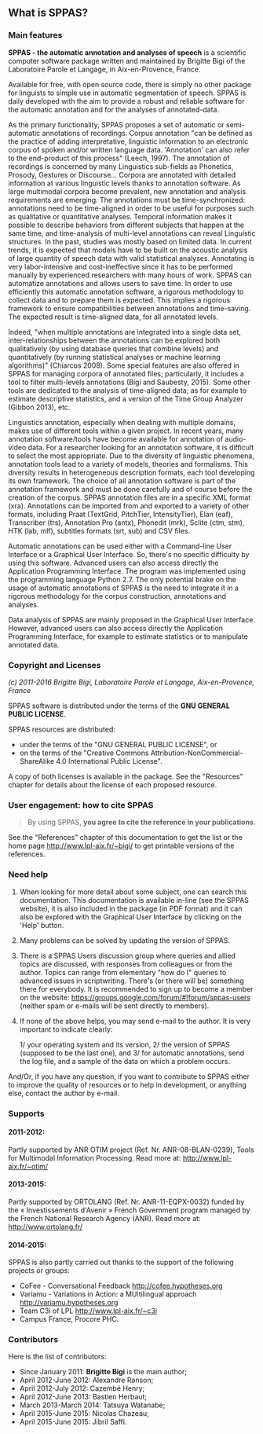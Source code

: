 ## What is SPPAS?

### Main features

**SPPAS - the automatic annotation and analyses of speech** is a scientific 
computer software package written and maintained by Brigitte Bigi of
the Laboratoire Parole et Langage, in Aix-en-Provence, France.

Available for free, with open source code, there is simply no other package
for linguists to simple use in automatic segmentation of speech.
SPPAS is daily developed with the aim to provide a robust and reliable
software for the automatic annotation and for the analyses of
annotated-data.

As the primary functionality, SPPAS proposes a set of automatic or 
semi-automatic annotations of recordings. 
Corpus annotation "can be defined as the practice of adding interpretative, 
linguistic information to an electronic corpus of spoken and/or written 
language data. 'Annotation' can also refer to the end-product of this process"
(Leech, 1997). The annotation of recordings is concerned by many Linguistics 
sub-fields as Phonetics, Prosody, Gestures or Discourse... 
Corpora are annotated with detailed information at various linguistic levels 
thanks to annotation software. As large multimodal corpora become prevalent, 
new annotation and analysis requirements are emerging. The annotations must 
be time-synchronized: annotations need to be time-aligned in order to be
useful for purposes such as qualitative or quantitative analyses. Temporal 
information makes it possible to describe behaviors from different subjects 
that happen at the same time, and time-analysis of multi-level annotations 
can reveal Linguistic structures.
In the past, studies was mostly based on limited data. In current trends, 
it is expected that models have to be built on the acoustic analysis of 
large quantity of speech data with valid statistical analyses.
Annotating is very labor-intensive and cost-ineffective since it 
has to be performed manually by experienced researchers with many hours 
of work. SPPAS can automatize annotations and allows users to save time.
In order to use efficiently this automatic annotation software, a 
rigorous methodology to collect data and to prepare them is expected.
This implies a rigorous framework to ensure compatibilities between 
annotations and time-saving. 
The expected result is time-aligned data, for all annotated levels.

Indeed, "when multiple annotations are integrated into a single data set, 
inter-relationships between the annotations can be explored both qualitatively
(by using database queries that combine levels) and quantitatively 
(by running statistical analyses or machine learning algorithms)" 
(Chiarcos 2008). 
Some special features are also offered in SPPAS for managing corpora of 
annotated files; particularly, it includes a tool to filter multi-levels 
annotations (Bigi and Saubesty, 2015). Some other tools are dedicated to 
the analysis of time-aligned data; as for example to estimate descriptive 
statistics, and a version of the Time Group Analyzer (Gibbon 2013), etc. 

Linguistics annotation, especially when dealing with multiple domains, 
makes use of different tools within a given project. 
In recent years, many annotation software/tools have become available for 
annotation of audio-video data. For a researcher looking for an annotation 
software, it is difficult to select the most appropriate. 
Due to the diversity of linguistic phenomena, annotation tools lead to a 
variety of models, theories and formalisms. This diversity results in 
heterogeneous  description formats, each tool developing its own framework.
The choice of all annotation software is part of the annotation framework 
and must be done carefully and of course before the creation of the corpus. 
SPPAS annotation files are in a specific XML format (xra). Annotations 
can be imported from and exported to a variety of other formats, including 
Praat (TextGrid, PitchTier, IntensityTier), Elan (eaf), Transcriber (trs), 
Annotation Pro (antx), Phonedit (mrk), Sclite (ctm, stm), HTK (lab, mlf), 
subtitles formats (srt, sub) and CSV files. 

Automatic annotations can be used either with a Command-line User Interface 
or a Graphical User Interface. So, there's no specific difficulty by using 
this software. Advanced users can also access directly the Application 
Programming Interface.
The program was implemented using the programming language Python 2.7.
The only potential brake on the usage of automatic annotations of SPPAS is 
the need to integrate it in a rigorous methodology for the corpus construction,
annotations and analyses.

Data analysis of SPPAS are mainly proposed in the Graphical User Interface.
However, advanced users can also access directly the Application 
Programming Interface, for example to estimate statistics or to manipulate
annotated data.


### Copyright and Licenses

*(c) 2011-2016 Brigitte Bigi, Laboratoire Parole et Langage, Aix-en-Provence, France*

SPPAS software is distributed under the terms of the **GNU GENERAL PUBLIC
LICENSE**.

SPPAS resources are distributed:

- under the terms of the "GNU GENERAL PUBLIC LICENSE", or
- on the terms of the "Creative Commons Attribution-NonCommercial-ShareAlike 4.0 International Public License".

A copy of both licenses is available in the package.
See the "Resources" chapter for details about the license of each proposed
resource.


### User engagement: how to cite SPPAS

>By using SPPAS, **you agree to cite the reference in your publications**.

See the "References" chapter of this documentation to get the list or
the home page <http://www.lpl-aix.fr/~bigi/> to get printable versions
of the references.


### Need help

1. When looking for more detail about some subject, one can search this
documentation. This documentation is available in-line (see the SPPAS website),
it is also included in the package (in PDF format) and it can also be explored
with the Graphical User Interface by clicking on the 'Help' button.

2. Many problems can be solved by updating the version of SPPAS.

3. There is a SPPAS Users discussion group where queries and allied topics
are discussed, with responses from colleagues or from the author.
Topics can range from elementary "how do I" queries to advanced
issues in scriptwriting.
There's (or there will be) something there for everybody.
It is recommended to sign up to become a member on the website:
<https://groups.google.com/forum/#!forum/sppas-users>
(neither spam or e-mails will be sent directly to members).

4. If none of the above helps, you may send e-mail to the author.
It is very important to indicate clearly:

    1/ your operating system and its version,
    2/ the version of SPPAS (supposed to be the last one), and
    3/ for automatic annotations, send the log file, and a sample of the data
    on which a problem occurs.

And/Or, if you have any question, if you want to contribute to SPPAS either
to improve the quality of resources or to help in development, or anything else,
contact the author by e-mail.


### Supports


#### 2011-2012:

Partly supported by ANR OTIM project (Ref. Nr. ANR-08-BLAN-0239),
Tools for Multimodal Information Processing.
Read more at: <http://www.lpl-aix.fr/~otim/>


#### 2013-2015:

Partly supported by ORTOLANG (Ref. Nr. ANR-11-EQPX-0032) funded by the
« Investissements d'Avenir » French Government program managed by the
French National Research Agency (ANR).
Read more at: <http://www.ortolang.fr/>


#### 2014-2015:

SPPAS is also partly carried out thanks to the support of the
following projects or groups:

- CoFee - Conversational Feedback <http://cofee.hypotheses.org>
- Variamu - Variations in Action: a MUltilingual approach <http://variamu.hypotheses.org>
- Team C3i of LPL <http://www.lpl-aix.fr/~c3i>
- Campus France, Procore PHC.


### Contributors

Here is the list of contributors:

* Since January 2011: **Brigitte Bigi** is the main author;
* April 2012-June 2012: Alexandre Ranson;
* April 2012-July 2012: Cazembé Henry;
* April 2012-June 2013: Bastien Herbaut;
* March 2013-March 2014: Tatsuya Watanabe;
* April 2015-June 2015: Nicolas Chazeau;
* April 2015-June 2015: Jibril Saffi.
